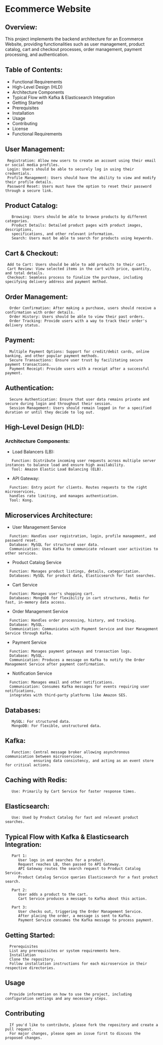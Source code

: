 # **Ecommerce Website**

## Overview:
  This project implements the backend architecture for an Ecommerce Website, providing functionalities such as user management, product catalog, cart and checkout processes, order management, payment processing, and authentication.

## Table of Contents:
* Functional Requirements
* High-Level Design (HLD)
* Architecture Components
* Typical Flow with Kafka & Elasticsearch Integration
* Getting Started
* Prerequisites
* Installation
* Usage
* Contributing
* License
* Functional Requirements

## User Management:
 ```
  Registration: Allow new users to create an account using their email or social media profiles.
  Login: Users should be able to securely log in using their credentials.
  Profile Management: Users should have the ability to view and modify their profile details.
  Password Reset: Users must have the option to reset their password through a secure link.
```

## Product Catalog:
```
   Browsing: Users should be able to browse products by different categories.
   Product Details: Detailed product pages with product images, descriptions,
   specifications, and other relevant information.
   Search: Users must be able to search for products using keywords.
```

## Cart & Checkout:
```
 Add to Cart: Users should be able to add products to their cart.
 Cart Review: View selected items in the cart with price, quantity, and total details.
 Checkout: Seamless process to finalize the purchase, including specifying delivery address and payment method.
```
      
## Order Management:
```
  Order Confirmation: After making a purchase, users should receive a confirmation with order details.
  Order History: Users should be able to view their past orders.
  Order Tracking: Provide users with a way to track their order's delivery status.
```
      
## Payment:
```
  Multiple Payment Options: Support for credit/debit cards, online banking, and other popular payment methods.
  Secure Transactions: Ensure user trust by facilitating secure payment transactions.
  Payment Receipt: Provide users with a receipt after a successful payment.
```
      
## Authentication:
```
  Secure Authentication: Ensure that user data remains private and secure during login and throughout their session.
  Session Management: Users should remain logged in for a specified duration or until they decide to log out.
```
      
## High-Level Design (HLD):
### Architecture Components:

* Load Balancers (LB):
```
   Function: Distribute incoming user requests across multiple server instances to balance load and ensure high availability.
   Tool: Amazon Elastic Load Balancing (ELB).
```
      
* API Gateway:
```
  Function: Entry point for clients. Routes requests to the right microservices,
  handles rate limiting, and manages authentication.
  Tool: Kong.
```

      
## Microservices Architecture:
* User Management Service
```
  Function: Handles user registration, login, profile management, and password reset.
  Database: MySQL for structured user data.
  Communication: Uses Kafka to communicate relevant user activities to other services.
 ```     
* Product Catalog Service
```
  Function: Manages product listings, details, categorization.
  Databases: MySQL for product data, Elasticsearch for fast searches.
```  
* Cart Service
```
  Function: Manages user's shopping cart.
  Databases: MongoDB for flexibility in cart structures, Redis for fast, in-memory data access.
```      
* Order Management Service
```
  Function: Handles order processing, history, and tracking.
  Database: MySQL.
  Communication: Communicates with Payment Service and User Management Service through Kafka.
```      
* Payment Service
```
  Function: Manages payment gateways and transaction logs.
  Database: MySQL.
  Communication: Produces a message on Kafka to notify the Order Management Service after payment confirmation.
```      
* Notification Service
```
  Function: Manages email and other notifications.
  Communication: Consumes Kafka messages for events requiring user notifications,
  integrates with third-party platforms like Amazon SES.
```      
## Databases:
```
   MySQL: For structured data.
   MongoDB: For flexible, unstructured data.
```
## Kafka:
```
   Function: Central message broker allowing asynchronous communication between microservices,
             ensuring data consistency, and acting as an event store for critical actions.
```
## Caching with Redis:
```
   Use: Primarily by Cart Service for faster response times.
```      
## Elasticsearch:
```
   Use: Used by Product Catalog for fast and relevant product searches.
```

## Typical Flow with Kafka & Elasticsearch Integration:
```
   Part 1:
      User logs in and searches for a product.
      Request reaches LB, then passed to API Gateway.
      API Gateway routes the search request to Product Catalog Service.
      Product Catalog Service queries Elasticsearch for a fast product search.

   Part 2:
      User adds a product to the cart.
      Cart Service produces a message to Kafka about this action.

   Part 3:
      User checks out, triggering the Order Management Service.
      After placing the order, a message is sent to Kafka.
      Payment Service consumes the Kafka message to process payment.
```

## Getting Started:
      Prerequisites
      List any prerequisites or system requirements here.
      Installation
      Clone the repository.
      Follow installation instructions for each microservice in their respective directories.
      
## Usage
      Provide information on how to use the project, including configuration settings and any necessary steps.

## Contributing
      If you'd like to contribute, please fork the repository and create a pull request.
      For major changes, please open an issue first to discuss the proposed changes.
